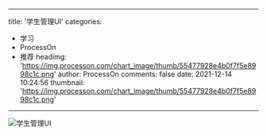 
---
title: '学生管理UI'
categories: 
 - 学习
 - ProcessOn
 - 推荐
headimg: 'https://img.processon.com/chart_image/thumb/55477928e4b0f7f5e8998c1c.png'
author: ProcessOn
comments: false
date: 2021-12-14 10:24:56
thumbnail: 'https://img.processon.com/chart_image/thumb/55477928e4b0f7f5e8998c1c.png'
---

<div>   
<img class="thumb" alt="学生管理UI" src="https://img.processon.com/chart_image/thumb/55477928e4b0f7f5e8998c1c.png" referrerpolicy="no-referrer">
<p></p>  
</div>
            